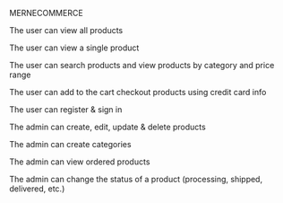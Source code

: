 MERNECOMMERCE

The user can view all products

The user can view a single product

The user can search products and view products by category and price range

The user can add to the cart checkout products using credit card info

The user can register & sign in

The admin can create, edit, update & delete products

The admin can create categories

The admin can view ordered products

The admin can change the status of a product (processing, shipped, delivered, etc.)















